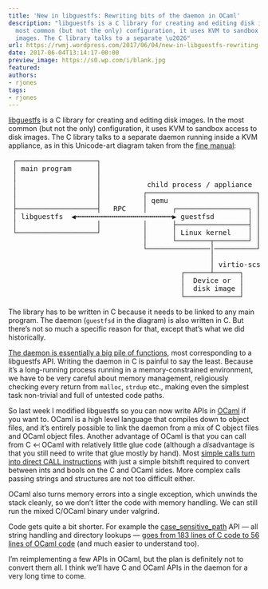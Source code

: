 ```yaml
---
title: 'New in libguestfs: Rewriting bits of the daemon in OCaml'
description: "libguestfs is a C library for creating and editing disk images. In the
  most common (but not the only) configuration, it uses KVM to sandbox access to disk
  images. The C library talks to a separate \u2026"
url: https://rwmj.wordpress.com/2017/06/04/new-in-libguestfs-rewriting-bits-of-the-daemon-in-ocaml/
date: 2017-06-04T13:14:17-00:00
preview_image: https://s0.wp.com/i/blank.jpg
featured:
authors:
- rjones
tags:
- rjones
---
```


<p><a href="http://libguestfs.org/">libguestfs</a> is a C library for creating and editing disk images.  In the most common (but not the only) configuration, it uses KVM to sandbox access to disk images.  The C library talks to a separate daemon running inside a KVM appliance, as in this Unicode-art diagram taken from the <a href="http://libguestfs.org/guestfs-internals.1.html#architecture">fine manual</a>:</p>
<pre>
 &#9484;&#9472;&#9472;&#9472;&#9472;&#9472;&#9472;&#9472;&#9472;&#9472;&#9472;&#9472;&#9472;&#9472;&#9472;&#9472;&#9472;&#9472;&#9472;&#9472;&#9488;
 &#9474; main program      &#9474;
 &#9474;                   &#9474;
 &#9474;                   &#9474;           child process / appliance
 &#9474;                   &#9474;          &#9484;&#9472;&#9472;&#9472;&#9472;&#9472;&#9472;&#9472;&#9472;&#9472;&#9472;&#9472;&#9472;&#9472;&#9472;&#9472;&#9472;&#9472;&#9472;&#9472;&#9472;&#9472;&#9472;&#9472;&#9472;&#9472;&#9472;&#9488;
 &#9474;                   &#9474;          &#9474; qemu                     &#9474;
 &#9500;&#9472;&#9472;&#9472;&#9472;&#9472;&#9472;&#9472;&#9472;&#9472;&#9472;&#9472;&#9472;&#9472;&#9472;&#9472;&#9472;&#9472;&#9472;&#9472;&#9508;   RPC    &#9474;      &#9484;&#9472;&#9472;&#9472;&#9472;&#9472;&#9472;&#9472;&#9472;&#9472;&#9472;&#9472;&#9472;&#9472;&#9472;&#9472;&#9472;&#9472;&#9488; &#9474;
 &#9474; libguestfs  &#9664;&#9549;&#9549;&#9549;&#9549;&#9549;&#9549;&#9549;&#9549;&#9549;&#9549;&#9549;&#9549;&#9549;&#9549;&#9549;&#9549;&#9549;&#9549;&#9549;&#9549;&#9549;&#9549;&#9549;&#9654; guestfsd        &#9474; &#9474;
 &#9474;                   &#9474;          &#9474;      &#9500;&#9472;&#9472;&#9472;&#9472;&#9472;&#9472;&#9472;&#9472;&#9472;&#9472;&#9472;&#9472;&#9472;&#9472;&#9472;&#9472;&#9472;&#9508; &#9474;
 &#9492;&#9472;&#9472;&#9472;&#9472;&#9472;&#9472;&#9472;&#9472;&#9472;&#9472;&#9472;&#9472;&#9472;&#9472;&#9472;&#9472;&#9472;&#9472;&#9472;&#9496;          &#9474;      &#9474; Linux kernel    &#9474; &#9474;
                                &#9474;      &#9492;&#9472;&#9472;&#9472;&#9472;&#9472;&#9472;&#9472;&#9472;&#9516;&#9472;&#9472;&#9472;&#9472;&#9472;&#9472;&#9472;&#9472;&#9496; &#9474;
                                &#9492;&#9472;&#9472;&#9472;&#9472;&#9472;&#9472;&#9472;&#9472;&#9472;&#9472;&#9472;&#9472;&#9472;&#9472;&#9472;&#9474;&#9472;&#9472;&#9472;&#9472;&#9472;&#9472;&#9472;&#9472;&#9472;&#9472;&#9496;
                                                &#9474;
                                                &#9474; virtio-scsi
                                         &#9484;&#9472;&#9472;&#9472;&#9472;&#9472;&#9472;&#9524;&#9472;&#9472;&#9472;&#9472;&#9472;&#9472;&#9488;
                                         &#9474;  Device or  &#9474;
                                         &#9474;  disk image &#9474;
                                         &#9492;&#9472;&#9472;&#9472;&#9472;&#9472;&#9472;&#9472;&#9472;&#9472;&#9472;&#9472;&#9472;&#9472;&#9496;
</pre>
<p>The library has to be written in C because it needs to be linked to any main program.  The daemon (<code>guestfsd</code> in the diagram) is also written in C.  But there&rsquo;s not so much a specific reason for that, except that&rsquo;s what we did historically.</p>
<p><a href="https://github.com/libguestfs/libguestfs/tree/master/daemon">The daemon is essentially a big pile of functions</a>, most corresponding to a libguestfs API.  Writing the daemon in C is painful to say the least.  Because it&rsquo;s a long-running process running in a memory-constrained environment, we have to be very careful about memory management, religiously checking every return from <code>malloc</code>, <code>strdup</code> etc., making even the simplest task non-trivial and full of untested code paths.</p>
<p>So last week I modified libguestfs so you can now write APIs in <a href="https://ocaml.org/">OCaml</a> if you want to.  OCaml is a high level language that compiles down to object files, and it&rsquo;s entirely possible to link the daemon from a mix of C object files and OCaml object files.  Another advantage of OCaml is that you can call from C <img src="https://s0.wp.com/wp-content/mu-plugins/wpcom-smileys/twemoji/2/72x72/2194.png" alt="&harr;" class="wp-smiley" style="height: 1em; max-height: 1em;"/> OCaml with relatively little glue code (although a <i>dis</i>advantage is that you still need to write that glue mostly by hand).  Most <a href="https://camltastic.blogspot.co.uk/2008/08/tip-calling-c-functions-directly-with.html">simple calls turn into direct CALL instructions</a> with just a simple bitshift required to convert between ints and bools on the C and OCaml sides.  More complex calls passing strings and structures are not too difficult either.</p>
<p>OCaml also turns memory errors into a single exception, which unwinds the stack cleanly, so we don&rsquo;t litter the code with memory handling.  We can still run the mixed C/OCaml binary under valgrind.</p>
<p>Code gets quite a bit shorter.  For example the <a href="http://libguestfs.org/guestfs.3.html#guestfs_case_sensitive_path">case_sensitive_path</a> API &mdash; all string handling and directory lookups &mdash; <a href="https://www.redhat.com/archives/libguestfs/2017-June/msg00019.html">goes from 183 lines of C code to 56 lines of OCaml code</a> (and much easier to understand too).</p>
<p>I&rsquo;m reimplementing a few APIs in OCaml, but the plan is definitely not to convert them all.  I think we&rsquo;ll have C and OCaml APIs in the daemon for a very long time to come.</p>

